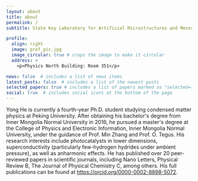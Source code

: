 ```yaml
---
layout: about
title: about
permalink: /
subtitle: State Key Laboratory for Artificial Microstructures and Mesoscopic Physics, School of Physics, Peking University, Beijing 100871, China

profile:
  align: right
  image: prof_pic.jpg
  image_circular: true # crops the image to make it circular
  address: >
    <p>Physics North Building: Room 351</p>

news: false  # includes a list of news items
latest_posts: false  # includes a list of the newest posts
selected_papers: true # includes a list of papers marked as "selected={true}"
social: true  # includes social icons at the bottom of the page
---
```


Yong He is currently a fourth-year Ph.D. student studying condensed matter physics at Peking University. After obtaining his bachelor's degree from Inner Mongolia Normal University in 2016, he pursued a master's degree at the College of Physics and Electronic Information, Inner Mongolia Normal University, under the guidance of Prof. Min Zhang and Prof. O. Tegus. His research interests include photocatalysts in lower dimensions, superconductivity (particularly few-hydrogen hydrides under ambient pressure), as well as anharmonic effects. He has published over 20 peer-reviewed papers in scientific journals, including Nano Letters, Physical Review B, The Journal of Physical Chemistry C, among others. His full publications can be found at https://orcid.org/0000-0002-8898-5072.
